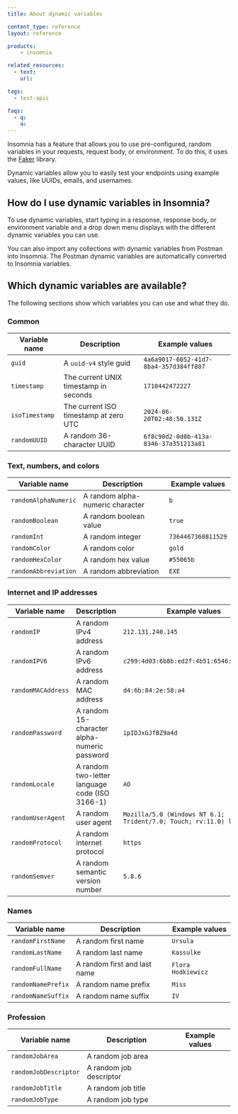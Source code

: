 ```yaml
---
title: About dynamic variables 

content_type: reference
layout: reference

products:
    - insomnia

related_resources:
  - text: 
    url: 

tags:
  - test-apis

faqs:
  - q: 
    a: 
---
```



Insomnia has a feature that allows you to use pre-configured, random variables in your requests, request body, or environment. To do this, it uses the [Faker](https://www.npmjs.com/package/@faker-js/faker) library.

Dynamic variables allow you to easily test your endpoints using example values, like UUIDs, emails, and usernames.

## How do I use dynamic variables in Insomnia?

To use dynamic variables, start typing in a response, response body, or environment variable and a drop down menu displays with the different dynamic variables you can use. 

You can also import any collections with dynamic variables from Postman into Insomnia. The Postman dynamic variables are automatically converted to Insomnia variables.

## Which dynamic variables are available?

The following sections show which variables you can use and what they do.

### Common

| Variable name | Description | Example values |
| ------------- | ----------- | -------------- |
| `guid`  | A `uuid-v4` style guid | `4a6a9017-6052-41d7-8ba4-357d384ff807` |
| `timestamp` | The current UNIX timestamp in seconds | `1710442472227` |
| `isoTimestamp` | The current ISO timestamp at zero UTC | `2024-06-20T02:48:50.131Z` |
| `randomUUID` | A random 36-character UUID | `6f8c90d2-0d0b-413a-8346-37a351213a81` |

### Text, numbers, and colors

| Variable name | Description | Example values |
| ------------- | ----------- | -------------- |
| `randomAlphaNumeric` | A random alpha-numeric character | `b` |
| `randomBoolean` | A random boolean value | `true` |
| `randomInt` | A random integer | `7364467360811529` |
| `randomColor` | A random color | `gold` |
| `randomHexColor` | A random hex value | `#55065b` |
| `randomAbbreviation` | A random abbreviation | `EXE` |

### Internet and IP addresses

| Variable name | Description | Example values |
| ------------- | ----------- | -------------- |
| `randomIP` | A random IPv4 address | `212.131.240.145` |
| `randomIPV6` | A random IPv6 address | `c299:4d03:6b8b:ed2f:4b51:6546:5b94:b917` |
| `randomMACAddress` | A random MAC address | `d4:6b:84:2e:58:a4` |
| `randomPassword` | A random 15-character alpha-numeric password | `ipIDJxGJfBZ9a4d` |
| `randomLocale` | A random two-letter language code (ISO 3166-1) | `AO` |
| `randomUserAgent` | A random user agent | `Mozilla/5.0 (Windows NT 6.1; Trident/7.0; Touch; rv:11.0) like Gecko` |
| `randomProtocol` | A random internet protocol | `https` |
| `randomSemver` | A random semantic version number | `5.8.6` |


### Names

| Variable name        | Description                      | Example values                          |
|----------------------|----------------------------------|-----------------------------------------|
| `randomFirstName`     | A random first name              | `Ursula`                 |
| `randomLastName`      | A random last name               | `Kassulke`              |
| `randomFullName`      | A random first and last name     | `Flora Hodkiewicz` |
| `randomNamePrefix`     | A random name prefix             | `Miss`                           |
| `randomNameSuffix`     | A random name suffix             | `IV`                              |


### Profession

| Variable name         | Description                     | Example values                        |
|-----------------------|---------------------------------|---------------------------------------|
| `randomJobArea`        | A random job area               |      |
| `randomJobDescriptor`   | A random job descriptor          |             |
| `randomJobTitle`       | A random job title              |         |
| `randomJobType`        | A random job type               |       |

